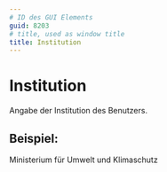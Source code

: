 ```yaml
---
# ID des GUI Elements
guid: 8203
# title, used as window title
title: Institution
---
```


# Institution

Angabe der Institution des Benutzers.

## Beispiel:

Ministerium für Umwelt und Klimaschutz
